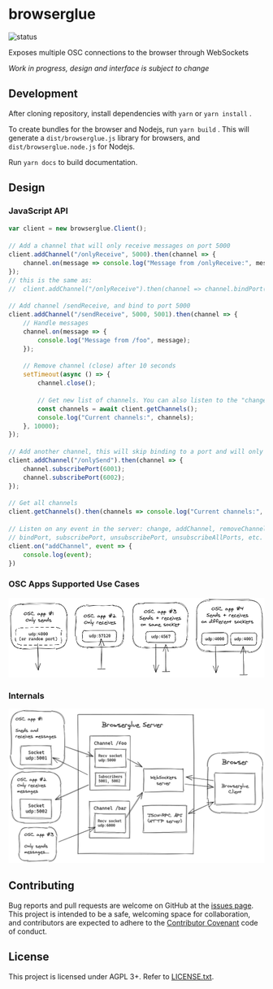 # browserglue

![status](https://github.com/munshkr/browserglue/actions/workflows/main.yml/badge.svg)

Exposes multiple OSC connections to the browser through WebSockets

*Work in progress, design and interface is subject to change*

## Development

After cloning repository, install dependencies with `yarn` or `yarn install` .

To create bundles for the browser and Nodejs, run `yarn build` . This will generate
a `dist/browserglue.js` library for browsers, and `dist/browserglue.node.js` for Nodejs.

Run `yarn docs` to build documentation.

## Design

### JavaScript API

```javascript
var client = new browserglue.Client();

// Add a channel that will only receive messages on port 5000
client.addChannel("/onlyReceive", 5000).then(channel => {
    channel.on(message => console.log("Message from /onlyReceive:", message));
});
// this is the same as:
//  client.addChannel("/onlyReceive").then(channel => channel.bindPort(5000));

// Add channel /sendReceive, and bind to port 5000
client.addChannel("/sendReceive", 5000, 5001).then(channel => {
    // Handle messages
    channel.on(message => {
        console.log("Message from /foo", message);
    });

    // Remove channel (close) after 10 seconds
    setTimeout(async () => {
        channel.close();

        // Get new list of channels. You can also listen to the "change" event
        const channels = await client.getChannels();
        console.log("Current channels:", channels);
    }, 10000);
});

// Add another channel, this will skip binding to a port and will only send messages to port 6001 and 6002
client.addChannel("/onlySend").then(channel => {
    channel.subscribePort(6001);
    channel.subscribePort(6002);
});

// Get all channels
client.getChannels().then(channels => console.log("Current channels:", channels));

// Listen on any event in the server: change, addChannel, removeChannel,
// bindPort, subscribePort, unsubscribePort, unsubscribeAllPorts, etc.
client.on("addChannel", event => {
    console.log(event);
})
```

### OSC Apps Supported Use Cases

![Diagram: OSC Apps Use Cases](docs/media/osc-apps.png)

### Internals

![Diagram: Internals](docs/media/internals.png)

## Contributing

Bug reports and pull requests are welcome on GitHub at the [issues
page](https://github.com/munshkr/browserglue). This project is intended to be a
safe, welcoming space for collaboration, and contributors are expected to
adhere to the [Contributor Covenant](http://contributor-covenant.org) code of
conduct.

## License

This project is licensed under AGPL 3+. Refer to [LICENSE.txt](LICENSE.txt).
